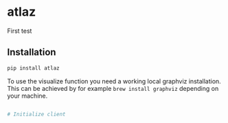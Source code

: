 # atlaz

First test

## Installation

```bash
pip install atlaz
```

To use the visualize function you need a working local graphviz installation. This can be achieved by for example `brew install graphviz` depending on your machine.



```example_script.py

# Initialize client
